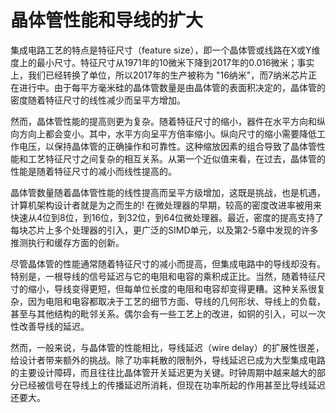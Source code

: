 # 晶体管性能和导线的扩大

集成电路工艺的特点是特征尺寸（feature size），即一个晶体管或线路在X或Y维度上的最小尺寸。特征尺寸从1971年的10微米下降到2017年的0.016微米；事实上，我们已经转换了单位，所以2017年的生产被称为 "16纳米"，而7纳米芯片正在进行中。由于每平方毫米硅的晶体管数量是由晶体管的表面积决定的，晶体管的密度随着特征尺寸的线性减少而呈平方增加。

然而，晶体管性能的提高则更为复杂。随着特征尺寸的缩小，器件在水平方向和纵向方向上都会变小。其中，水平方向呈平方倍率缩小。纵向尺寸的缩小需要降低工作电压，以保持晶体管的正确操作和可靠性。这种缩放因素的组合导致了晶体管性能和工艺特征尺寸之间复杂的相互关系。从第一个近似值来看，在过去，晶体管的性能是随着特征尺寸的减小而线性提高的。

晶体管数量随着晶体管性能的线性提高而呈平方级增加，这既是挑战，也是机遇，计算机架构设计者就是为之而生的! 在微处理器的早期，较高的密度改进率被用来快速从4位到8位，到16位，到32位，到64位微处理器。最近，密度的提高支持了每块芯片上多个处理器的引入，更广泛的SIMD单元，以及第2-5章中发现的许多推测执行和缓存方面的创新。

尽管晶体管的性能通常随着特征尺寸的减小而提高，但集成电路中的导线却没有。特别是，一根导线的信号延迟与它的电阻和电容的乘积成正比。当然，随着特征尺寸的缩小，导线变得更短，但每单位长度的电阻和电容却变得更糟。这种关系很复杂，因为电阻和电容都取决于工艺的细节方面、导线的几何形状、导线上的负载，甚至与其他结构的毗邻关系。偶尔会有一些工艺上的改进，如铜的引入，可以一次性改善导线的延迟。

然而，一般来说，与晶体管的性能相比，导线延迟（wire delay）的扩展性很差，给设计者带来额外的挑战。除了功率耗散的限制外，导线延迟已成为大型集成电路的主要设计障碍，而且往往比晶体管开关延迟更为关键。时钟周期中越来越大的部分已经被信号在导线上的传播延迟所消耗，但现在功率所起的作用甚至比导线延迟还要大。
